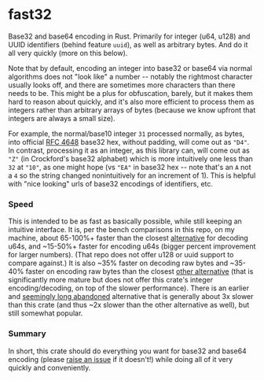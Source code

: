 # fast32

Base32 and base64 encoding in Rust. Primarily for integer (u64, u128) and UUID identifiers (behind feature `uuid`), as well as arbitrary bytes. And do it all very quickly (more on this below).

Note that by default, encoding an integer into base32 or base64 via normal algorithms does not "look like" a number -- notably the rightmost character usually looks off, and there are sometimes more characters than there needs to be. This might be a plus for obfuscation, barely, but it makes them hard to reason about quickly, and it's also more efficient to process them as integers rather than arbitrary arrays of bytes (because we know upfront that integers are always a small size).

For example, the normal/base10 integer `31` processed normally, as bytes, into official [RFC 4648](https://datatracker.ietf.org/doc/html/rfc4648) base32 hex, without padding, will come out as `"D4"`. In contrast, processing it as an integer, as this library can, will come out as `"Z"` (in Crockford's base32 alphabet) which is more intuitively one less than `32` at `"10"`, as one might hope (vs `"EA"` in base32 hex -- note that's an `A` not a `4` so the string changed nonintuitively for an increment of 1). This is helpful with "nice looking" urls of base32 encodings of identifiers, etc.

### Speed

This is intended to be as fast as basically possible, while still keeping an intuitive interface. It is, per the bench comparisons in this repo, on my machine, about 65-100%+ faster than the closest [alternative](https://github.com/archer884/crockford) for decoding u64s, and ~15-50%+ faster for encoding u64s (bigger percent improvement for larger numbers). (That repo does not offer u128 or uuid support to compare against.) It is also ~35% faster on decoding raw bytes and ~35-40% faster on encoding raw bytes than the closest [other alternative](https://github.com/ia0/data-encoding) (that is significantly more mature but does not offer this crate's integer encoding/decoding, on top of the slower performance). There is an earlier and [seemingly long abandoned](https://github.com/andreasots/base32) alternative that is generally about 3x slower than this crate (and thus ~2x slower than the other alternative as well), but still somewhat popular.

### Summary

In short, this crate should do everything you want for base32 and base64 encoding (please [raise an issue](https://github.com/rogusdev/fast32/issues) if it doesn't!) while doing all of it very quickly and conveniently.
